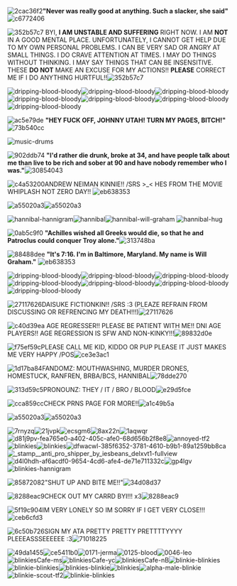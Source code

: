  ![2cac36f2](https://github.com/user-attachments/assets/da6eecfe-ef49-49fe-858e-14a71c09e4b0)**"Never was really good at anything. Such a slacker, she said"**![c6772406](https://github.com/user-attachments/assets/bd0a7a4a-da57-4ade-9c1f-22995e6908ad)


![352b57c7](https://github.com/user-attachments/assets/f906bd80-e385-415a-950b-7a7bf5b910cd) BYI, **I AM UNSTABLE AND SUFFERING** RIGHT NOW. I AM **NOT** IN A GOOD MENTAL PLACE. UNFORTUNATELY, I CANNOT GET HELP DUE TO MY OWN PERSONAL PROBLEMS. I CAN BE VERY SAD OR ANGRY AT SMALL THINGS. I DO CRAVE ATTENTION AT TIMES. I MAY DO THINGS WITHOUT THINKING. I MAY SAY THINGS THAT CAN BE INSENSITIVE. THESE **DO NOT** MAKE AN EXCUSE FOR MY ACTIONS!! **PLEASE** CORRECT ME IF I DO ANYTHING HURTFUL!!![352b57c7](https://github.com/user-attachments/assets/f906bd80-e385-415a-950b-7a7bf5b910cd)


 ![dripping-blood-bloody](https://github.com/user-attachments/assets/6003e230-659a-442d-9838-2d19ed354593)![dripping-blood-bloody](https://github.com/user-attachments/assets/77c3bfd3-aa06-429c-ae9e-b418975b9e4e)![dripping-blood-bloody](https://github.com/user-attachments/assets/4d431c0a-3080-4ba3-acea-abe5236eb3a5)![dripping-blood-bloody](https://github.com/user-attachments/assets/174af693-4c80-4756-8960-10289651853d)![dripping-blood-bloody](https://github.com/user-attachments/assets/5a8c6aa4-c95e-4975-8969-b7fb590cdde2)![dripping-blood-bloody](https://github.com/user-attachments/assets/2559268f-b521-44f4-81f2-ae0c4030e14b)![dripping-blood-bloody](https://github.com/user-attachments/assets/f8890d4e-53a3-43a1-a835-eb4574d9d8e8)


![ac5e79de](https://github.com/user-attachments/assets/ee7277a3-7f60-4f8f-90c4-5e75c35944cd) **"HEY FUCK OFF, JOHNNY UTAH! TURN MY PAGES, BITCH!"**![73b540cc](https://github.com/user-attachments/assets/d8c95b54-d3d0-4562-8ef1-fa7dc52116d2)


![music-drums](https://github.com/user-attachments/assets/3bca4ca7-4859-480a-94e7-3a87d9b3e6cf)

![902ddb74](https://github.com/user-attachments/assets/ab05f8f7-a5c9-4733-9195-9d91f71ec42c)
**"I'd rather die drunk, broke at 34, and have people talk about me than live to be rich and sober at 90 and have nobody remember who I was."**![30854043](https://github.com/user-attachments/assets/53ebc938-f7e5-4a5b-a2ca-24bfdfba7782)



![c4a53200](https://github.com/user-attachments/assets/833c38be-8ffa-4099-9620-c3745473730c)ANDREW NEIMAN KINNIE!! /SRS >_< HES FROM THE MOVIE WHIPLASH NOT ZERO DAY!! ![eb638353](https://github.com/user-attachments/assets/3720d0b9-a937-4192-9095-a0901724d93c)


![a55020a3](https://github.com/user-attachments/assets/5b81ccee-0831-424e-a176-50168d4f4c0d)![a55020a3](https://github.com/user-attachments/assets/553a213c-c6bb-402b-a6d4-ddb9c3d1a4b4)

![hannibal-hannigram](https://github.com/user-attachments/assets/4581ea7b-6423-4d7e-a712-c917cf76091f)![hannibal](https://github.com/user-attachments/assets/cf89cd97-b529-4f50-80a4-7b8240862c96)![hannibal-will-graham](https://github.com/user-attachments/assets/07fa52eb-35df-45b6-b88b-e9148b40fbfd) ![hannibal-hug](https://github.com/user-attachments/assets/1ba9af27-119a-42c3-aeb2-10cc5bc5bcc8)


![0ab5c9f0](https://github.com/user-attachments/assets/1b870137-421c-4d7f-90ab-d0fdb2ab238a) **"Achilles wished all Greeks would die, so that he and Patroclus could conquer Troy alone."**![313748ba](https://github.com/user-attachments/assets/1a885314-83ca-4fd7-8fcc-3d700b6b7f0c)


![88488dee](https://github.com/user-attachments/assets/f4db41ca-97e2-4d2f-9eeb-cd0b8ac9c208) **"It's 7:16. I'm in Baltimore, Maryland. My name is Will Graham."** ![eb638353](https://github.com/user-attachments/assets/e04b2fc3-fcf0-461d-8ceb-693bbe36379e)





![dripping-blood-bloody](https://github.com/user-attachments/assets/6003e230-659a-442d-9838-2d19ed354593)![dripping-blood-bloody](https://github.com/user-attachments/assets/77c3bfd3-aa06-429c-ae9e-b418975b9e4e)![dripping-blood-bloody](https://github.com/user-attachments/assets/4d431c0a-3080-4ba3-acea-abe5236eb3a5)![dripping-blood-bloody](https://github.com/user-attachments/assets/174af693-4c80-4756-8960-10289651853d)![dripping-blood-bloody](https://github.com/user-attachments/assets/5a8c6aa4-c95e-4975-8969-b7fb590cdde2)![dripping-blood-bloody](https://github.com/user-attachments/assets/2559268f-b521-44f4-81f2-ae0c4030e14b)![dripping-blood-bloody](https://github.com/user-attachments/assets/f8890d4e-53a3-43a1-a835-eb4574d9d8e8)

 

![27117626](https://github.com/user-attachments/assets/a1983fae-0385-4d1c-aced-25eaffe65b09)DAISUKE FICTIONKIN!! /SRS :3 (PLEAZE REFRAIN FROM DISCUSSING OR REFRENCING MY DEATH!!!)![27117626](https://github.com/user-attachments/assets/29bd4910-7faa-481c-868c-1e65b4b6bea3)

![c40d39ea](https://github.com/user-attachments/assets/c5a028ef-adc5-48e7-812d-3b34c0ba7300) AGE REGRESSER!! PLEASE BE PATIENT WITH ME!! DNI AGE PLAYERS!! AGE REGRESSION IS SFW AND NON-KINKY!!!![89832d0e](https://github.com/user-attachments/assets/2db7c6aa-2caf-44fc-8601-3435320bb154)
 

![f75ef59c](https://github.com/user-attachments/assets/1be0a953-55fa-4c71-b5f5-f4f6d17f2734)PLEASE CALL ME KID, KIDDO OR PUP PLEASE IT JUST MAKES ME VERY HAPPY /POS![ce3e3ac1](https://github.com/user-attachments/assets/270591c6-b77c-411d-b9f5-edc442bd38c1)


![1d17ba84](https://github.com/user-attachments/assets/abdee298-1057-4bdb-bfd2-7a1bc212da5e)FANDOMZ: MOUTHWASHING, MURDER DRONES, HOMESTUCK, RANFREN, BRBA/BCS, HANNIBAL![78dde270](https://github.com/user-attachments/assets/6189679d-233c-4348-97b8-5a505af7719b)



![313d59c5](https://github.com/user-attachments/assets/ca7375f8-302c-43ee-a870-72d85f1be7b9)PRONOUNZ: THEY / IT / BRO / BLOOD![e29d5fce](https://github.com/user-attachments/assets/e6e5c776-36a5-4bd8-bbe8-a99b7742f34f)


![cca859cc](https://github.com/user-attachments/assets/1b9a14f2-0965-45d3-b8f6-173702592cb7)CHECK PRNS PAGE FOR MORE!!![a1c49b5a](https://github.com/user-attachments/assets/9e5a8f33-52be-4988-9e3d-f8f0daca4a3f)



![a55020a3](https://github.com/user-attachments/assets/5b81ccee-0831-424e-a176-50168d4f4c0d)![a55020a3](https://github.com/user-attachments/assets/553a213c-c6bb-402b-a6d4-ddb9c3d1a4b4)


 
![7rnyzq](https://github.com/user-attachments/assets/579a85a8-475b-43e7-81f9-07867cedf373)![21jvpk](https://github.com/user-attachments/assets/8717d1e2-63ad-46d3-ab63-b802801ae992)![ecsgm6](https://github.com/user-attachments/assets/ae7bd934-a3d0-446a-a5fb-2034f5eb934d)![8ax22n](https://github.com/user-attachments/assets/17238a78-1535-4933-aba8-109c639c5bc6)![1aqwqr](https://github.com/user-attachments/assets/662ccdcc-2b7f-4ce6-b6a2-ecb3c1ffbfa3)![d81j9pv-fea765e0-a402-405c-afe0-68d656b2f8e8](https://github.com/user-attachments/assets/13424bde-b050-40c3-aef7-617cf49a1c26)![annoyed-tf2](https://github.com/user-attachments/assets/ef631e9f-b0c6-487e-a2df-a9395eb60ea6)![blinkies](https://github.com/user-attachments/assets/8724fde3-fd43-4542-8051-8b64ca1422f7)![blinkies](https://github.com/user-attachments/assets/44fece81-412e-474f-8f06-cd1277bd6d4a)![dfwacwl-385f6352-3781-4610-b9b1-89a1259bb8ca](https://github.com/user-attachments/assets/b7e52bf1-784d-425e-8c30-10ed9b3cfc44)![_stamp__anti_pro_shipper_by_iesbeans_delxvt1-fullview](https://github.com/user-attachments/assets/949fd46a-c485-43de-988e-61b55f65f5d2)![d4l0hdh-af6acdf0-9654-4cd6-afe4-de71e711332c](https://github.com/user-attachments/assets/41637b50-8ac6-4155-b319-e3111976c74d)![gp4lgv](https://github.com/user-attachments/assets/a876be4a-f0ae-4c04-8d7f-e4b22303f092)![blinkies-hannigram](https://github.com/user-attachments/assets/dd2ce2f1-9d4b-44d8-9eb8-a8310735712e)








![85872082](https://github.com/user-attachments/assets/17671d9e-8aa8-48f5-8ac5-c7b9e1fa5005)"SHUT UP AND BITE ME!!"![34d08d37](https://github.com/user-attachments/assets/84f512a5-625b-4915-a039-b77e8ba630c0)




![8288eac9](https://github.com/user-attachments/assets/c4bbbe65-740a-4450-9415-8980e4ef5d5e)CHECK OUT MY CARRD BYI!!! x3![8288eac9](https://github.com/user-attachments/assets/c17691fc-9511-4194-b795-aa34927be8c1)

![5f19c904](https://github.com/user-attachments/assets/1fb4d258-c254-4647-88a9-65dcc5713981)IM VERY LONELY SO IM SORRY IF I GET VERY CLOSE!!!![ceb6cfd3](https://github.com/user-attachments/assets/9ddbe6a4-9b70-427f-8cf9-3872838daad8)



![6c50b726](https://github.com/user-attachments/assets/55572dc8-4927-481e-8c9a-00e943feaada)SIGN MY ATA PRETTY PRETTY PRETTTTYYYY PLEEEASSSEEEEEE :3![71018225](https://github.com/user-attachments/assets/c0f9e69d-5668-4964-b6c3-8b72c594d3f3)



![49da1455](https://github.com/user-attachments/assets/5bf79693-2931-4521-89ce-678417fa61c8)![ce5411b0](https://github.com/user-attachments/assets/e60107cd-3006-49f2-8458-59fde2a70a5f)![0171-jerma](https://github.com/user-attachments/assets/e3ac1641-c50c-4111-a086-4f31a095796a)![0125-blood](https://github.com/user-attachments/assets/4516e848-f254-4629-8ac2-c4450305bc77)![0046-leo](https://github.com/user-attachments/assets/e27fdf10-3cb9-4f02-9f08-324efea39af7)![blinkiesCafe-ms](https://github.com/user-attachments/assets/198f4737-d321-4499-9285-a16eac58d1ab)![blinkiesCafe-yc](https://github.com/user-attachments/assets/8731bf5b-843b-44c9-bc01-b5e23c001fa1)![blinkiesCafe-nB](https://github.com/user-attachments/assets/68da52b3-e7ba-4e44-a212-bee5a5c4f426)![blinkie-blinkies](https://github.com/user-attachments/assets/478eed8f-b575-4940-97ed-93170cc4ba30)![blinkie-blinkies](https://github.com/user-attachments/assets/94e38396-fc03-4991-9f69-2e57869e3297)![blinkies-blinkie](https://github.com/user-attachments/assets/13ed85f9-7a6c-4bf0-93d5-ecc2ad973702)![blinkies](https://github.com/user-attachments/assets/08a75b4a-0a12-4675-886f-7759bc1c6981)![alpha-male-blinkie](https://github.com/user-attachments/assets/ac39df86-2d2f-4fcf-8cfc-c634f2a4f0c6)![blinkie-scout-tf2](https://github.com/user-attachments/assets/9cfc58b1-9a13-4c36-b8e9-2cfc58725dc9)![blinkie-blinkies](https://github.com/user-attachments/assets/56ae8993-338c-4045-bf82-13efc68e0e16)





